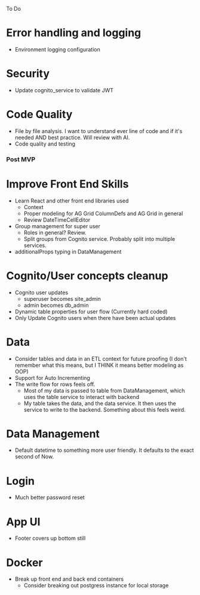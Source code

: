 To Do

# Error handling and logging

-   Environment logging configuration

# Security

-   Update cognito_service to validate JWT

# Code Quality

-   File by file analysis. I want to understand ever line of code and if it's needed AND best practice. Will review with AI.
-   Code quality and testing

### Post MVP

# Improve Front End Skills

-   Learn React and other front end libraries used
    -   Context
    -   Proper modeling for AG Grid ColumnDefs and AG Grid in general
    -   Review DateTimeCellEditor
-   Group management for super user
    -   Roles in general? Review.
    -   Split groups from Cognito service. Probably split into multiple services.
-   additionalProps typing in DataManagement

# Cognito/User concepts cleanup

-   Cognito user updates
    -   superuser becomes site_admin
    -   admin becomes db_admin
-   Dynamic table properties for user flow (Currently hard coded)
-   Only Update Cognito users when there have been actual updates

# Data

-   Consider tables and data in an ETL context for future proofing (I don't remember what this means, but I THINK it means better modeling as OOP)
-   Support for Auto Incrementing
-   The write flow for rows feels off.
    -   Most of my data is passed to table from DataManagement, which uses the table service to interact with backend
    -   My table takes the data, and the data service. It then uses the service to write to the backend. Something about this feels weird.

# Data Management

-   Default datetime to something more user friendly. It defaults to the exact second of Now.

# Login

-   Much better password reset

# App UI

-   Footer covers up bottom still

# Docker

-   Break up front end and back end containers
    -   Consider breaking out postgress instance for local storage
